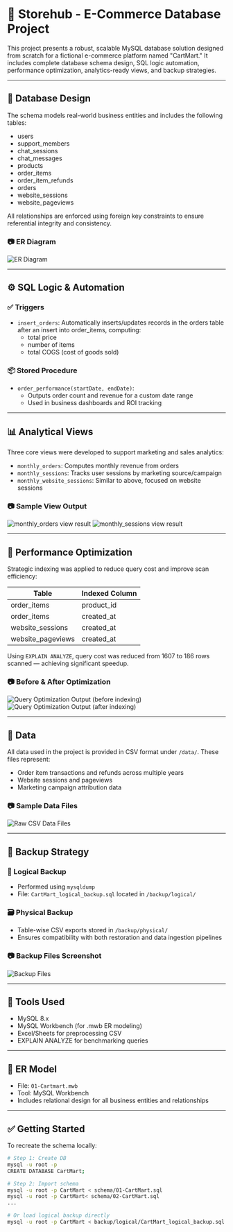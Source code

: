 # 🛒 Storehub - E-Commerce Database Project

This project presents a robust, scalable MySQL database solution designed from scratch for a fictional e-commerce platform named "CartMart." It includes complete database schema design, SQL logic automation, performance optimization, analytics-ready views, and backup strategies.

---

## 🧱 Database Design

The schema models real-world business entities and includes the following tables:

- users
- support_members
- chat_sessions
- chat_messages
- products
- order_items
- order_item_refunds
- orders
- website_sessions
- website_pageviews

All relationships are enforced using foreign key constraints to ensure referential integrity and consistency.

### 📷 ER Diagram

![ER Diagram](images/er_diagram_shipshop.png) <!-- Replace with actual image path -->

---

## ⚙️ SQL Logic & Automation

### ✅ Triggers

- `insert_orders`: Automatically inserts/updates records in the orders table after an insert into order_items, computing:
  - total price
  - number of items
  - total COGS (cost of goods sold)

### 📦 Stored Procedure

- `order_performance(startDate, endDate)`:
  - Outputs order count and revenue for a custom date range
  - Used in business dashboards and ROI tracking

---

## 📊 Analytical Views

Three core views were developed to support marketing and sales analytics:

- `monthly_orders`: Computes monthly revenue from orders
- `monthly_sessions`: Tracks user sessions by marketing source/campaign
- `monthly_website_sessions`: Similar to above, focused on website sessions

### 📷 Sample View Output

![monthly_orders view result](images/view_monthly_orders_output.png)
![monthly_sessions view result](images/view_monthly_sessions_output.png)

---

## 🚀 Performance Optimization

Strategic indexing was applied to reduce query cost and improve scan efficiency:

| Table             | Indexed Column |
| ----------------- | -------------- |
| order_items       | product_id     |
| order_items       | created_at     |
| website_sessions  | created_at     |
| website_pageviews | created_at     |

Using `EXPLAIN ANALYZE`, query cost was reduced from 1607 to 186 rows scanned — achieving significant speedup.

### 📷 Before & After Optimization

![Query Optimization Output (before indexing)](images/query_indexing_before_indexing.png)
![Query Optimization Output (after indexing)](images/query_indexing_after_indexing.png)

---

## 🧪 Data

All data used in the project is provided in CSV format under `/data/`. These files represent:

- Order item transactions and refunds across multiple years
- Website sessions and pageviews
- Marketing campaign attribution data

### 📷 Sample Data Files

![Raw CSV Data Files](images/raw_csv_order_items.png)

---

## 💾 Backup Strategy

### 🧠 Logical Backup

- Performed using `mysqldump`
- File: `CartMart_logical_backup.sql` located in `/backup/logical/`

### 🗃️ Physical Backup

- Table-wise CSV exports stored in `/backup/physical/`
- Ensures compatibility with both restoration and data ingestion pipelines

### 📷 Backup Files Screenshot

![Backup Files](images/logical_backup_view.png)

---

## 🧰 Tools Used

- MySQL 8.x
- MySQL Workbench (for .mwb ER modeling)
- Excel/Sheets for preprocessing CSV
- EXPLAIN ANALYZE for benchmarking queries

---

## 🧪 ER Model

- File: `01-Cartmart.mwb`
- Tool: MySQL Workbench
- Includes relational design for all business entities and relationships

---

## ✅ Getting Started

To recreate the schema locally:

```bash
# Step 1: Create DB
mysql -u root -p
CREATE DATABASE CartMart;

# Step 2: Import schema
mysql -u root -p CartMart < schema/01-CartMart.sql
mysql -u root -p CartMart< schema/02-CartMart.sql
...

# Or load logical backup directly
mysql -u root -p CartMart < backup/logical/CartMart_logical_backup.sql
```
